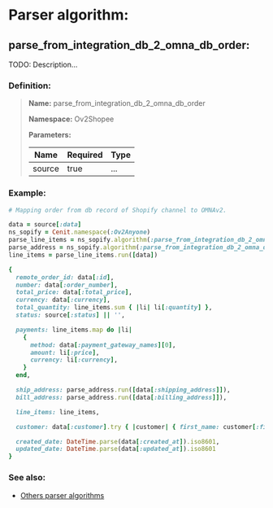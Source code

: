 # Parser algorithm:
 
## parse_from_integration_db_2_omna_db_order:

TODO: Description...
    
### Definition:

> **Name:** parse_from_integration_db_2_omna_db_order
> 
> **Namespace:** Ov2Shopee
>
> **Parameters:**
> 
> | Name | Required | Type |
> | --- | --- | --- |
> | source | true | ... |

### Example:
```RUBY
# Mapping order from db record of Shopify channel to OMNAv2.

data = source[:data]
ns_sopify = Cenit.namespace(:Ov2Anyone)
parse_line_items = ns_sopify.algorithm(:parse_from_integration_db_2_omna_db_order_line_items)
parse_address = ns_sopify.algorithm(:parse_from_integration_db_2_omna_db_order_address)
line_items = parse_line_items.run([data])

{
  remote_order_id: data[:id],
  number: data[:order_number],
  total_price: data[:total_price],
  currency: data[:currency],
  total_quantity: line_items.sum { |li| li[:quantity] },
  status: source[:status] || '',

  payments: line_items.map do |li|
    {
      method: data[:payment_gateway_names][0],
      amount: li[:price],
      currency: li[:currency],
    }
  end,

  ship_address: parse_address.run([data[:shipping_address]]),
  bill_address: parse_address.run([data[:billing_address]]),

  line_items: line_items,

  customer: data[:customer].try { |customer| { first_name: customer[:first_name], last_name: customer[:last_name] } },

  created_date: DateTime.parse(data[:created_at]).iso8601,
  updated_date: DateTime.parse(data[:updated_at]).iso8601
}
```

### See also:
* [Others parser algorithms](overview?id=parse_from_integration_db_2_omna_db_order)